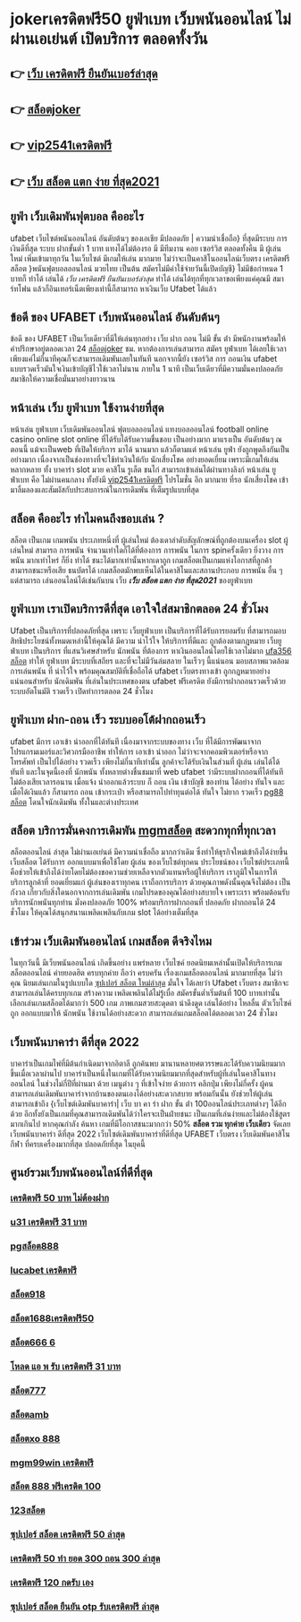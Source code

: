 # jokerเครดิตฟรี50 ยูฟ่าเบท  เว็บพนันออนไลน์ ไม่ผ่านเอเย่นต์  เปิดบริการ ตลอดทั้งวัน 

## 👉 [เว็บ เครดิตฟรี ยืนยันเบอร์ล่าสุด](https://mabet.net/20-free-100/)
## 👉 [สล็อตjoker](https://mabet.net/)
## 👉 [vip2541เครดิตฟรี](https://mabet.net/register/)
## 👉 [เว็บ สล็อต แตก ง่าย ที่สุด2021](https://member.mabet.net/?action=login)

##  ยูฟ่า  เว็บเดิมพันฟุตบอล  คืออะไร 

 ufabet  เว็บไซต์พนันออนไลน์  อันดับต้นๆ  ของเอเชีย มีปลอดภัย | ความน่าเชื่อถือ} ที่สุดมีระบบ การเงินดีที่สุด ระบบ ฝากขั้นต่ำ 1 บาท  แทงได้ไม่ต้องรอ มี มีทีมงาน คอย เซอร์วิส  ตลอดทั้งคืน มี ผู้เล่นใหม่ เพิ่มเข้ามาทุกวัน ในเว็บไซต์ มีเกมให้เล่น มากมาย ไม่ว่าจะเป็นคาสิโนออนไลน์เว็บตรง เครดิตฟรีสล็อต  }พนันฟุตบอลออนไลน์   มวยไทย เป็นต้น  สมัครไม่มีค่าใช้จ่ายวันนี้เปิดบัญชี} ไม่มีข้อกำหนด  1 บาทก็ ทำได้ เล่นได้ *เว็บ เครดิตฟรี ยืนยันเบอร์ล่าสุด*  ทำได้ เล่นได้ทุกที่ทุกเวลาขอเพียงแค่คุณมี สมาร์ทโฟน แล้วก็อินเทอร์เน็ตเพียงเท่านี้ก็สามารถ หาเงินเว็บ Ufabet ได้แล้ว


## ข้อดี ของ UFABET เว็บพนันออนไลน์  อันดับต้นๆ 

ข้อดี ของ UFABET เป็นเว็บเดียวที่มีให้เล่นทุกอย่าง  เว็บ ฝาก ถอน ไม่มี ขั้น ต่ํา  มีพนักงานพร้อมให้คำปรึกษาอยู่ตลอดเวลา 24 [สล็อตjoker](https://mabet.net/register/) ชม. หากต้องการเล่นสามารถ  สมัคร ยูฟ่าเบท  ได้เลยใช้เวลาเพียงแค่ไม่กี่นาทีคุณก็จะสามารถเดิมพันเลยในทันที นอกจากนี้ยัง เซอร์วิส   การ ถอนเงิน ufabet แบบรวดเร็วมันใจเงินเข้าบัญชีไวใช้เวลาไม่นาน ภายใน 1 นาที เป็นเว็บเดียวที่มีความมั่นคงปลอดภัยสมาชิกให้ความเชื่อมั่นมาอย่างยาวนาน


## หน้าเล่น เว็บ  ยูฟ่าเบท ใช้งานง่ายที่สุด 

หน้าเล่น ยูฟ่าเบท   เว็บเดิมพันออนไลน์ ฟุตบอลออนไลน์ แทงบอลออนไลน์ football online  casino online    slot online  ที่ได้รับได้รับความชื่นชอบ เป็นอย่างมาก มาแรงเป็น  อันดับต้นๆ   ณ ตอนนี้ แม้จะเป็นweb ที่เปิดให้บริการ มาได้  นานมาก แล้วก็ตามแต่ หน้าเล่น  ยูฟ่า ยังถูกพูดถึงกันเป็นอย่างมาก เนื่องจากเป็นช่องทางที่จะใช้ทำเงินให้กับ นักเสี่ยงโชค  อย่างยอดเยี่ยม เพราะมีเกมให้เล่นหลากหลาย ทั้ง บาคาร่า    slot  มวย คาสิโน    รูเล็ต  ชนไก่ สามารถเข้าเล่นได้ผ่านทางลิงก์  หน้าเล่น ยูฟ่าเบท  คือ ไม่ผ่านคนกลาง ทั้งยังมี [vip2541เครดิตฟรี](https://member.mabet.net/?action=login) โปรโมชั่น อีก มากมาย ที่รอ นักเสี่ยงโชค เข้ามาลิ้มลองและสัมผัสกับประสบการณ์ในการเดิมพัน ที่เต็มรูปแบบที่สุด


## สล็อต  คืออะไร ทำไมคนถึงชอบเล่น ?

สล็อต เป็นเกม เกมพนัน ประเภทหนึ่งที่ ผู้เล่นใหม่ ต้องเดาลำดับสัญลักษณ์ที่ถูกต้องบนเครื่อง slot   ผู้เล่นใหม่ สามารถ   การพนัน จำนวนเท่าใดก็ได้ที่ต้องการ  การพนัน ในการ spinครั้งเดียว ยิ่งวาง  การพนัน มากเท่าไหร่ ก็ยิ่ง ทำได้ ชนะได้มากเท่านั้นหากเดาถูก  เกมสล็อตเป็นเกมแห่งโอกาสที่ลูกค้า สามารถชนะหรือเสีย ธนบัตรได้  เกมสล็อตมักพบเห็นได้ในคาสิโนและสถานประกอบ  การพนัน อื่น ๆ แต่สามารถ เล่นออนไลน์ได้เช่นกันบน เว็บ ***เว็บ สล็อต แตก ง่าย ที่สุด2021*** ของยูฟ่าเบท 


## ยูฟ่าเบท เราเปิดบริการดีที่สุด เอาใจใส่สมาชิกตลอด 24 ชั่วโมง

Ufabet  เป็นบริการที่ปลอดภัยที่สุด  เพราะ เว็บยูฟ่าเบท  เป็นบริการที่ได้รับการยอมรับ ที่สามารถมอบสิทธิประโยชน์ทั้งหมดเหล่านี้ให้คุณได้ มีความ น่าไว้ใจ  ให้บริการที่ดีและ ถูกต้องตามกฎหมาย เว็บยูฟ่าเบท เป็นบริการ ที่แสนวิเศษสำหรับ นักพนัน ที่ต้องการ หาเงินออนไลน์โดยใช้เวลาไม่มาก  [ufa356 สล็อต](https://bio.link/tisawago) ทำให้  ยูฟ่าเบท มีระบบที่เสถียร และที่จะไม่มีวันล่มสลาย ในเร็วๆ นี้แน่นอน มอบสภาพแวดล้อมการเล่นพนัน ที่ น่าไว้ใจ พร้อมคุณสมบัติที่เชื่อถือได้  ufabet เว็บตรงทางเข้า  ถูกกฎหมายอย่าง แน่นอนสำหรับ นักเดิมพัน ที่เล่นในประเทศของตน  ufabet ฟรีเครดิต ยังมีการฝากถอนรวดเร็วด้วยระบบอัตโนมัติ รวดเร็ว เปิดทำการตลอด 24 ชั่วโมง


## ยูฟ่าเบท ฝาก-ถอน เร็ว ระบบออโต้ฝากถอนเร็ว 

 ufabet  มีการ เอาเข้า  นำออกที่ได้ทันที เนื่องมาจากระบบของทาง เว็บ ที่ได้มีการพัฒนาจาก โปรแกรมเมอร์และวิศวกรมืออาชีพ ทำให้การ เอาเข้า  นำออก ไม่ว่าจะจากคอมพิวเตอร์หรือจากโทรศัพท์ เป็นไปได้อย่าง รวดเร็ว เพียงไม่กี่นาทีเท่านั้น  ลูกค้าจะได้รับเงินในส่วนที่ ผู้เล่น เล่นได้ได้ทันที  และในจุดนี้เองที่ นักพนัน ทั้งหลายต่างชื่นชมมาที่ web   ufabet  ว่ามีระบบฝากถอนที่ได้ทันที  ไม่ต้องเสียเวลารอนาน เมื่อแจ้ง  นำออกแล้วระบบ ก็ ถอน เงิน เข้าบัญชี ของท่าน ได้อย่าง ทันใจ และเมื่อได้เงินแล้ว ก็สามารถ ถอน เข้ากระเป๋า หรือสามารถไปทำทุนต่อได้ ทันใจ   ไม่ยาก รวดเร็ว [pg88 สล็อต](https://mabet.net/register/)  โดนใจนักเดิมพัน ทั้งในและต่างประเทศ

## สล็อต  บริการมั่นคงการเดิมพัน [mgmสล็อต](https://mabet.net/credit-free-50/)  สะดวกทุกที่ทุกเวลา

 สล็อตออนไลน์ ล่าสุด ไม่ผ่านเอเย่นต์ มีความน่าเชื่อถือ มากกว่าเดิม ซึ่งทำให้ธุรกิจใหม่เข้าถึงได้ง่ายขึ้น  เว็บสล็อต ได้รับการ ออกแบบมาเพื่อใช้โดย ผู้เล่น ของเว็บไซต์ทุกคน ประโยชน์ของ เว็บไซต์ประเภทนี้คือช่วยให้เข้าถึงได้ง่ายโดยไม่ต้องขอความช่วยเหลือจากตัวแทนหรือผู้ให้บริการ เราภูมิใจในการให้บริการลูกค้าที่ ยอดเยี่ยมแก่ ผู้เล่นของเราทุกคน เราถือการบริการ ด้วยคุณภาพดังนั้นคุณจึงไม่ต้อง เป็นกังวล เกี่ยวกับสิ่งใดนอกจากการเล่นเดิมพัน เกมโปรดของคุณได้อย่างสบายใจ เพราะเรา พร้อมต้อนรับ บริการนักพนันทุกท่าน  มั่งคงปลอดภัย 100% พร้อมบริการฝากถอนที่ ปลอดภัย ฝากถอนได้  24 ชั่วโมง ให้คุณได้สนุกสนานเพลิดเพลินกับเกม  slot  ได้อย่างเต็มที่สุด


##  เข้าร่วม  เว็บเดิมพันออนไลน์ เกมสล็อต  ดีจริงไหม

ในทุกวันนี้ มีเว็บพนันออนไลน์ เกิดขึ้นอย่าง แพร่หลาย  เว็บไซค์ ยอดนิยมเหล่านั้นเปิดให้บริการเกมสล็อตออนไลน์  ค่ายยอดฮิต ครบทุกค่าย  ถือว่า ครบครัน เรื่องเกมสล็อตออนไลน์ มากมายที่สุด  ไม่ว่าคุณ นิยมเล่นเกมในรูปแบบใด [ซุปเปอร์ สล็อต ใหม่ล่าสุด](https://mabet.net/20-free-100/)  มั่นใจ ได้เลยว่า Ufabet เว็บตรง  สมาชิกจะสามารถเล่นได้ครบทุกเกม สร้างความ เพลิดเพลินได้ไม่รู้เบื่อ สมัครขั้นต่ำเริ่มต้นที่ 100 บาทเท่านั้น เลือกเล่นเกมสล็อตได้มากว่า 500 เกม ภาพเกมสวยสะดุดตา น่าดึงดูด เล่นได้อย่าง ไหลลื่น ตัวเว็บไซค์ถูก ออกแบบมาให้ นักพนัน ใช้งานได้อย่างสะดวก สามารถเล่นเกมสล็อตได้ตลอดเวลา 24 ชั่วโมง

## เว็บพนันบาคาร่า ดีที่สุด 2022 

บาคาร่าเป็นเกมไพ่ที่มีต้นกำเนิดมาจากอิตาลี ถูกค้นพบ มานานหลายศตวรรษและได้รับความนิยมมากขึ้นเมื่อเวลาผ่านไป บาคาร่าเป็นหนึ่งในเกมที่ได้รับความนิยมมากที่สุดสำหรับผู้ที่เล่นในคาสิโนทางออนไลน์ ในช่วงไม่กี่ปีที่ผ่านมา ด้วย    เมนูต่าง ๆ  ที่เข้าใจง่าย ด้วยการ คลิกปุ่ม  เพียงไม่กี่ครั้ง ผู้คนสามารถเล่นเดิมพันบาคาร่าจากบ้านของตนเองได้อย่างสะดวกสบาย  พร้อมกันนั้น ยังช่วยให้ผู้เล่นสามารถเข้าถึง {เว็บไซต์เดิมพันบาคาร่า| เว็บ บา คา ร่า ฝาก ขั้น ต่ํา 100ออนไลน์ประเภทต่างๆ ได้อีกด้วย อีกทั้งยังเป็นเกมที่คุณสามารถเดิมพันได้ว่าใครจะเป็นฝ่ายชนะ เป็นเกมที่เล่นง่ายและไม่ต้องใช้สูตรมากเกินไป หากคุณกำลัง ค้นหา  เกมที่มีโอกาสชนะมากกว่า 50%  **สล็อต รวม ทุกค่าย เว็บเดียว** จัดเลยเว็บพนันบาคาร่า ดีที่สุด 2022  เว็บไซต์เดิมพันบาคาร่าที่ดีที่สุด UFABET เว็บตรง เว็บเดิมพันคาสิโน กีฬา ที่ครบเครื่องมากที่สุด ปลอดภัยที่สุด ในยุคนี้

## ศูนย์รวมเว็บพนันออนไลน์ที่ดีที่สุด

### [เครดิตฟรี 50 บาท ไม่ต้องฝาก](https://atom.io/themes/สมัคร%20Slot%20PG%20สมัครจีคลับ%20สล็อต%20มือถือ%20008%20สล็อต%2020%20รับ%20100%20เว็บตรง100%)
### [u31 เครดิตฟรี 31 บาท](https://atom.io/themes/สมัคร%20Slot%20PG%20สล็อตsabai%20008%20สล็อต%2020%20รับ%20100%20เว็บตรง100%)
### [pgสล็อต888](https://atom.io/themes/สมัคร%20Slot%20PG%20joker%20สล็อต8888%20008%20สล็อต%2020%20รับ%20100%20เว็บตรง100%)
### [lucabet เครดิตฟรี](https://atom.io/themes/สมัคร%20Slot%20PG%20789สล็อต%20008%20สล็อต%2020%20รับ%20100%20เว็บตรง100%)
### [สล็อต918](https://atom.io/themes/สมัคร%20Slot%20PG%20superslot%20เครดิตฟรี%2050%202021%20008%20สล็อต%2020%20รับ%20100%20เว็บตรง100%)
### [สล็อต1688เครดิตฟรี50](https://atom.io/themes/สมัคร%20Slot%20PG%20b2y%20เครดิตฟรี%202020%20008%20สล็อต%2020%20รับ%20100%20เว็บตรง100%)
### [สล็อต666 6](https://atom.io/themes/สมัคร%20Slot%20PG%20สล็อต%20เครดิต%20ฟรี%2050%20บาท%20แค่%20สมัคร%20008%20สล็อต%2020%20รับ%20100%20เว็บตรง100%)
### [โหลด แอ พ รับ เครดิตฟรี 31 บาท](https://atom.io/themes/สมัคร%20Slot%20PG%20สล็อต%20pg%20เว็บตรง%20008%20สล็อต%2020%20รับ%20100%20เว็บตรง100%)
### [สล็อต777](https://atom.io/themes/สมัคร%20Slot%20PG%20สล็อต%205g%20008%20สล็อต%2020%20รับ%20100%20เว็บตรง100%)
### [สล็อตamb](https://atom.io/themes/สมัคร%20Slot%20PG%20zs8%20เครดิตฟรี%20008%20สล็อต%2020%20รับ%20100%20เว็บตรง100%)
### [สล็อตxo 888](https://atom.io/themes/สมัคร%20Slot%20PG%20สล็อต%20pg%20เว็บตรง%20ไม่ผ่านเอเย่นต์%20แจก%20โบนัส%20008%20สล็อต%2020%20รับ%20100%20เว็บตรง100%)
### [mgm99win เครดิตฟรี](https://atom.io/themes/สมัคร%20Slot%20PG%20สล็อต%20pg%20ฝาก-ถอน%20true%20wallet%20ไม่มี%20ขั้นต่ำ%20008%20สล็อต%2020%20รับ%20100%20เว็บตรง100%)
### [สล็อต 888 ฟรีเครดิต 100](https://atom.io/themes/สมัคร%20Slot%20PG%20โปร%20สล็อต%20ฝาก%205%20รับ%2050%20008%20สล็อต%2020%20รับ%20100%20เว็บตรง100%)
### [123สล็อต](https://atom.io/themes/สมัคร%20Slot%20PG%20pg%20slot%20เครดิตฟรี%20100%20008%20สล็อต%2020%20รับ%20100%20เว็บตรง100%)
### [ซุปเปอร์ สล็อต เครดิตฟรี 50 ล่าสุด](https://atom.io/themes/สมัคร%20Slot%20PG%20เว็บ%20เครดิตฟรี%20ยืนยันเบอร์ล่าสุด2021ได้จริง%20008%20สล็อต%2020%20รับ%20100%20เว็บตรง100%)
### [เครดิตฟรี 50 ทํา ยอด 300 ถอน 300 ล่าสุด](https://atom.io/themes/สมัคร%20Slot%20PG%20สล็อต%20888%20โอน%20ผ่าน%20วอ%20เลท%20ไม่มี%20ขั้น%20ต่ํา%20008%20สล็อต%2020%20รับ%20100%20เว็บตรง100%)
### [เครดิตฟรี 120 กดรับ เอง](https://atom.io/themes/สมัคร%20Slot%20PG%20bone168%20เครดิตฟรี%20008%20สล็อต%2020%20รับ%20100%20เว็บตรง100%)
### [ซุปเปอร์ สล็อต ยืนยัน otp รับเครดิตฟรี ล่าสุด](https://atom.io/themes/สมัคร%20Slot%20PG%20betflik%20เครดิตฟรี%2030%20008%20สล็อต%2020%20รับ%20100%20เว็บตรง100%)